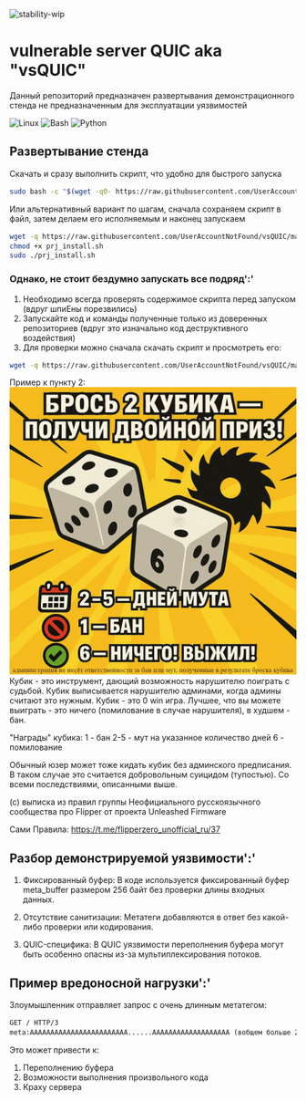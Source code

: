 ![stability-wip](https://img.shields.io/badge/stability-work_in_progress-lightgrey.svg)

# vulnerable server QUIC aka "vsQUIC"

Данный репозиторий предназначен развертывания демонстрационного стенда не предназначенным для эксплуатации уязвимостей

![Linux](https://img.shields.io/badge/-Linux-6C6694.svg?logo=linux&style=flat) ![Bash](https://img.shields.io/badge/Shell_Script-121011?style=for-the-badge&logo=gnu-bash&style=flat)  ![Python](https://img.shields.io/badge/-Python-F9DC3E.svg?logo=Python&style=flat)


## Развертывание стенда

 Скачать и сразу выполнить скрипт, что удобно для быстрого запуска

``` bash
sudo bash -c "$(wget -qO- https://raw.githubusercontent.com/UserAccountNotFound/vsQUIC/main/assets/prj_install.sh)"
```

 Или альтернативный вариант по шагам, сначала сохраняем скрипт в файл, затем делаем его исполняемым и наконец запускаем

``` bash
wget -q https://raw.githubusercontent.com/UserAccountNotFound/vsQUIC/main/assets/prj_install.sh -O prj_install.sh
chmod +x prj_install.sh
sudo ./prj_install.sh
```

### Однако, не стоит бездумно запускать все подряд':'

1. Необходимо всегда проверять содержимое скрипта перед запуском (вдруг шпиЕны порезвились)
2. Запускайте код и команды полученные только из доверенных репозиториев (вдруг это изначально код деструктивного воздействия)
3. Для проверки можно сначала скачать скрипт и просмотреть его:

```bash
wget -q https://raw.githubusercontent.com/UserAccountNotFound/vsQUIC/main/assets/prj_install.sh -O- | less
```

 Пример к пункту 2:
![Суицидный кубик](assets/img/suicide_cube.jpg)
Кубик - это инструмент, дающий возможность нарушителю поиграть с судьбой. 
Кубик выписывается нарушителю админами, когда админы считают это нужным.
Кубик - это 0 win игра. Лучшее, что вы можете выиграть - это ничего (помилование в случае нарушителя), в худшем - бан.

"Награды" кубика:
1 - бан
2-5 - мут на указанное количество дней
6 - помилование

Обычный юзер может тоже кидать кубик без админского предписания. В таком случае это считается добровольным суицидом (тупостью). 
Со всеми последствиями, описанными выше.

(c) выписка из правил группы Неофициального русскоязычного сообщества про Flipper от проекта Unleashed Firmware

Сами Правила: <https://t.me/flipperzero_unofficial_ru/37>

## Разбор демонстрируемой уязвимости':'

1. Фиксированный буфер: В коде используется фиксированный буфер meta_buffer размером 256 байт без проверки длины входных данных.

2. Отсутствие санитизации: Метатеги добавляются в ответ без какой-либо проверки или кодирования.

3. QUIC-специфика: В QUIC уязвимости переполнения буфера могут быть особенно опасны из-за мультиплексирования потоков.

## Пример вредоносной нагрузки':'

Злоумышленник отправляет запрос с очень длинным метатегом:

``` html
GET / HTTP/3
meta:AAAAAAAAAAAAAAAAAAAAAAAA......AAAAAAAAAAAAAAAAAAA (вобщем больше 256 символов)
```

 Это может привести к:

1. Переполнению буфера
2. Возможности выполнения произвольного кода
3. Краху сервера
